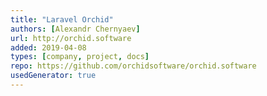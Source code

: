 ```yaml
---
title: "Laravel Orchid"
authors: [Alexandr Chernyaev]
url: http://orchid.software
added: 2019-04-08
types: [company, project, docs]
repo: https://github.com/orchidsoftware/orchid.software
usedGenerator: true
---
```

